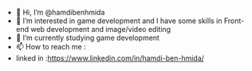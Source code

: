 - 👋 Hi, I’m @hamdibenhmida
- 👀 I’m interested in game development and I have some skills in Front-end web development and image/video editing
- 🌱 I’m currently studying game development
- 📫 How to reach me : 
-   linked in :https://www.linkedin.com/in/hamdi-ben-hmida/

<!---
hamdibenhmida/hamdibenhmida is a ✨ special ✨ repository because its `README.md` (this file) appears on your GitHub profile.
You can click the Preview link to take a look at your changes.
--->
